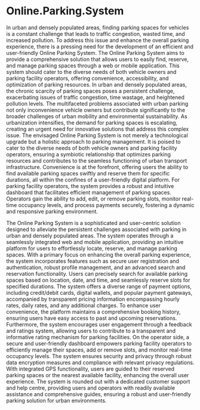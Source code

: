 # Online.Parking.System

In urban and densely populated areas, finding parking spaces for vehicles is a constant challenge that leads to traffic congestion, wasted time, and increased pollution. To address this issue and enhance the overall parking experience, there is a pressing need for the development of an efficient and user-friendly Online Parking System.
The Online Parking System aims to provide a comprehensive solution that allows users to easily find, reserve, and manage parking spaces through a web or mobile application. This system should cater to the diverse needs of both vehicle owners and parking facility operators, offering convenience, accessibility, and optimization of parking resources.
In urban and densely populated areas, the chronic scarcity of parking spaces poses a persistent challenge, exacerbating issues of traffic congestion, time wastage, and heightened pollution levels. The multifaceted problems associated with urban parking not only inconvenience vehicle owners but contribute significantly to the broader challenges of urban mobility and environmental sustainability. As urbanization intensifies, the demand for parking spaces is escalating, creating an urgent need for innovative solutions that address this complex issue.
The envisaged Online Parking System is not merely a technological upgrade but a holistic approach to parking management. It is poised to cater to the diverse needs of both vehicle owners and parking facility operators, ensuring a symbiotic relationship that optimizes parking resources and contributes to the seamless functioning of urban transport infrastructure. Convenience is at the forefront, offering users the ability to find available parking spaces swiftly and reserve them for specific durations, all within the confines of a user-friendly digital platform.
For parking facility operators, the system provides a robust and intuitive dashboard that facilitates efficient management of parking spaces. Operators gain the ability to add, edit, or remove parking slots, monitor real-time occupancy levels, and process payments securely, fostering a dynamic and responsive parking environment.


The Online Parking System is a sophisticated and user-centric solution designed to alleviate the persistent challenges associated with parking in urban and densely populated areas. The system operates through a seamlessly integrated web and mobile application, providing an intuitive platform for users to effortlessly locate, reserve, and manage parking spaces. 
With a primary focus on enhancing the overall parking experience, the system incorporates features such as secure user registration and authentication, robust profile management, and an advanced search and reservation functionality. Users can precisely search for available parking spaces based on location, date, and time, and seamlessly reserve slots for specified durations. The system offers a diverse range of payment options, including credit/debit cards, digital wallets, and popular payment gateways, accompanied by transparent pricing information encompassing hourly rates, daily rates, and any additional charges. 
To enhance user convenience, the platform maintains a comprehensive booking history, ensuring users have easy access to past and upcoming reservations. Furthermore, the system encourages user engagement through a feedback and ratings system, allowing users to contribute to a transparent and informative rating mechanism for parking facilities. On the operator side, a secure and user-friendly dashboard empowers parking facility operators to efficiently manage their spaces, add or remove slots, and monitor real-time occupancy levels. The system ensures security and privacy through robust data encryption measures and compliance with relevant privacy regulations. 
With integrated GPS functionality, users are guided to their reserved parking spaces or the nearest available facility, enhancing the overall user experience. The system is rounded out with a dedicated customer support and help centre, providing users and operators with readily available assistance and comprehensive guides, ensuring a robust and user-friendly parking solution for urban environments.

